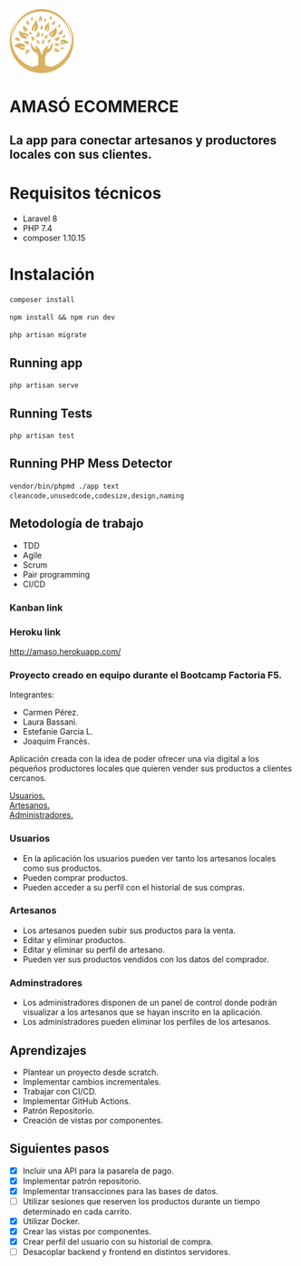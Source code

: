 ![](public/image/amaso-peque.png)

# AMASÓ ECOMMERCE

## La app para conectar artesanos y productores locales con sus clientes.

# Requisitos técnicos

-   Laravel 8
-   PHP 7.4
-   composer 1.10.15

# Instalación

`composer install`

`npm install && npm run dev`

`php artisan migrate`

## Running app

`php artisan serve`

## Running Tests

`php artisan test`

## Running PHP Mess Detector

`vendor/bin/phpmd ./app text cleancode,unusedcode,codesize,design,naming`

## Metodología de trabajo

-   TDD
-   Agile
-   Scrum
-   Pair programming
-   CI/CD

### Kanban link

### Heroku link

http://amaso.herokuapp.com/

### Proyecto creado en equipo durante el Bootcamp Factoria F5.

Integrantes:

-   Carmen Pérez.
-   Laura Bassani.
-   Estefanie Garcia L.
-   Joaquim Francès.

Aplicación creada con la idea de poder ofrecer una via digital a los pequeños productores locales que quieren vender sus productos a clientes cercanos.

 [Usuarios.](#usuarios)  
 [Artesanos.](#artesanos)  
 [Administradores.](#adminstradores)

### Usuarios

-   En la aplicación los usuarios pueden ver tanto los artesanos locales como sus productos.
-   Pueden comprar productos.
-   Pueden acceder a su perfil con el historial de sus compras.

### Artesanos

-   Los artesanos pueden subir sus productos para la venta.
-   Editar y eliminar productos.
-   Editar y eliminar su perfil de artesano.
-   Pueden ver sus productos vendidos con los datos del comprador.

### Adminstradores

-   Los administradores disponen de un panel de control donde podrán visualizar a los artesanos que se  hayan inscrito en la aplicación.
-   Los administradores pueden eliminar los perfiles de los artesanos.

## Aprendizajes

-   Plantear un proyecto desde scratch.
-   Implementar cambios incrementales.
-   Trabajar con CI/CD.
-   Implementar GitHub Actions.
-   Patrón Repositorio.
-   Creación de vistas por componentes.

## Siguientes pasos

- [x] Incluir una API para la pasarela de pago.
- [x] Implementar patrón repositorio.
- [x] Implementar transacciones para las bases de datos.
- [ ] Utilizar sesiones que reserven los productos durante un tiempo determinado en cada carrito.
- [x] Utilizar Docker.
- [x] Crear las vistas por componentes.
- [x] Crear perfil del usuario con su historial de compra.
- [ ] Desacoplar backend y frontend en distintos servidores. 

